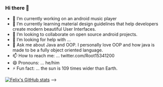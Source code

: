 ### Hi there 👋


- 🔭 I’m currently working on an android music player
- 🌱 I’m currently learning material design guidelines that help developers create modern beautiful User Interfaces.
- 👯 I’m looking to collaborate on open source android projects.
- 🤔 I’m looking for help with ...
- 💬 Ask me about Java and OOP. I personally love OOP and how java is made to be a fully object oriented language.
- 📫 How to reach me: ...  twitter.com/Root15341200
- 😄 Pronouns: ... he/him
- ⚡ Fun fact: ... the sun is 109 times wider than Earth.

[![Felix's GitHub stats](https://github-readme-stats.vercel.app/api?username=Felix50-dev)](https://github.com/anuraghazra/github-readme-stats)
-->
